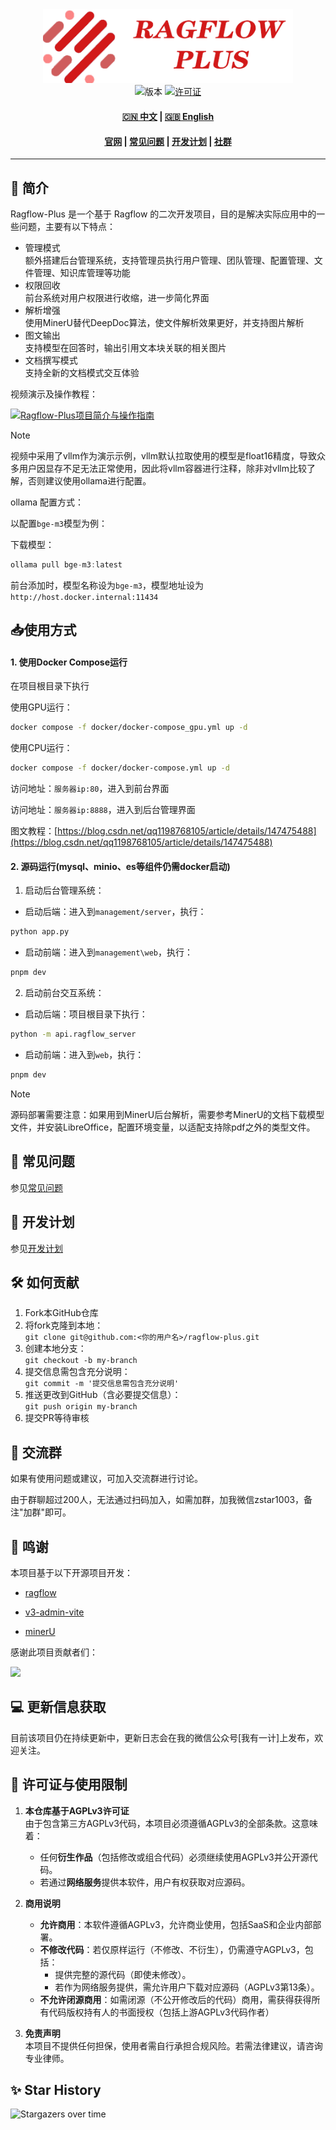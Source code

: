 <div align="center">
  <img src="assets/ragflow-plus.png" width="400" alt="Ragflow-Plus">

</div>

<div align="center">
  <img src="https://img.shields.io/badge/版本-0.3.0-blue" alt="版本">
  <a href="LICENSE"><img src="https://img.shields.io/badge/许可证-AGPL3.0-green" alt="许可证"></a>
  <h4>
    <a href="README.md">🇨🇳 中文</a>
    <span> | </span>
    <a href="README_EN.md">🇬🇧 English</a>
  </h4>
</div>

<h4 align="center">
  <a href="https://xdxsb.top/ragflow-plus">官网</a> |
  <a href="docs/faq.md">常见问题</a> |
  <a href="docs/plan.md">开发计划</a> |
  <a href="docs/images/group.jpg">社群</a>
</h4>

---

## 🌟 简介

Ragflow-Plus 是一个基于 Ragflow 的二次开发项目，目的是解决实际应用中的一些问题，主要有以下特点：

- 管理模式  
额外搭建后台管理系统，支持管理员执行用户管理、团队管理、配置管理、文件管理、知识库管理等功能
- 权限回收  
前台系统对用户权限进行收缩，进一步简化界面
- 解析增强  
使用MinerU替代DeepDoc算法，使文件解析效果更好，并支持图片解析
- 图文输出  
支持模型在回答时，输出引用文本块关联的相关图片
- 文档撰写模式  
支持全新的文档模式交互体验

视频演示及操作教程：

[![Ragflow-Plus项目简介与操作指南](https://i0.hdslb.com/bfs/archive/f7d8da4a112431af523bfb64043fe81da7dad8ee.jpg@672w_378h_1c.avif)](https://www.bilibili.com/video/BV1UJLezaEEE)

> [!NOTE]
> 视频中采用了vllm作为演示示例，vllm默认拉取使用的模型是float16精度，导致众多用户因显存不足无法正常使用，因此将vllm容器进行注释，除非对vllm比较了解，否则建议使用ollama进行配置。

ollama 配置方式：

以配置`bge-m3`模型为例：

下载模型：
```c
ollama pull bge-m3:latest
```

前台添加时，模型名称设为`bge-m3`，模型地址设为`http://host.docker.internal:11434`


## 📥使用方式

#### 1. 使用Docker Compose运行

在项目根目录下执行

使用GPU运行：
```bash
docker compose -f docker/docker-compose_gpu.yml up -d
```

使用CPU运行：
```bash
docker compose -f docker/docker-compose.yml up -d
```

访问地址：`服务器ip:80`，进入到前台界面

访问地址：`服务器ip:8888`，进入到后台管理界面

图文教程：[https://blog.csdn.net/qq1198768105/article/details/147475488](https://blog.csdn.net/qq1198768105/article/details/147475488)

#### 2. 源码运行(mysql、minio、es等组件仍需docker启动)

1. 启动后台管理系统：

- 启动后端：进入到`management/server`，执行：

```bash
python app.py
```

- 启动前端：进入到`management\web`，执行：

```bash
pnpm dev
```

2. 启动前台交互系统：

- 启动后端：项目根目录下执行：

```bash
python -m api.ragflow_server
```

- 启动前端：进入到`web`，执行：

```bash
pnpm dev
```

> [!NOTE]
> 源码部署需要注意：如果用到MinerU后台解析，需要参考MinerU的文档下载模型文件，并安装LibreOffice，配置环境变量，以适配支持除pdf之外的类型文件。


## 📝 常见问题

参见[常见问题](docs/faq.md)

## 📜 开发计划

参见[开发计划](docs/plan.md)

## 🛠️ 如何贡献

1. Fork本GitHub仓库
2. 将fork克隆到本地：  
`git clone git@github.com:<你的用户名>/ragflow-plus.git`
3. 创建本地分支：  
`git checkout -b my-branch`
4. 提交信息需包含充分说明：  
`git commit -m '提交信息需包含充分说明'`
5. 推送更改到GitHub（含必要提交信息）：  
`git push origin my-branch`
6. 提交PR等待审核

## 📄 交流群
如果有使用问题或建议，可加入交流群进行讨论。

由于群聊超过200人，无法通过扫码加入，如需加群，加我微信zstar1003，备注"加群"即可。

## 🚀 鸣谢

本项目基于以下开源项目开发：

- [ragflow](https://github.com/infiniflow/ragflow)

- [v3-admin-vite](https://github.com/un-pany/v3-admin-vite)

- [minerU](https://github.com/opendatalab/MinerU)

感谢此项目贡献者们：

<a href="https://github.com/zstar1003/ragflow-plus/graphs/contributors">
  <img src="https://contrib.rocks/image?repo=zstar1003/ragflow-plus" />
</a>

## 💻 更新信息获取

目前该项目仍在持续更新中，更新日志会在我的微信公众号[我有一计]上发布，欢迎关注。

## 📜  许可证与使用限制
1. **本仓库基于AGPLv3许可证**  
   由于包含第三方AGPLv3代码，本项目必须遵循AGPLv3的全部条款。这意味着：
   - 任何**衍生作品**（包括修改或组合代码）必须继续使用AGPLv3并公开源代码。  
   - 若通过**网络服务**提供本软件，用户有权获取对应源码。

2. **商用说明**  
   - **允许商用**：本软件遵循AGPLv3，允许商业使用，包括SaaS和企业内部部署。
   - **不修改代码**：若仅原样运行（不修改、不衍生），仍需遵守AGPLv3，包括：  
     - 提供完整的源代码（即使未修改）。  
     - 若作为网络服务提供，需允许用户下载对应源码（AGPLv3第13条）。
   - **不允许闭源商用**：如需闭源（不公开修改后的代码）商用，需获得获得所有代码版权持有人的书面授权（包括上游AGPLv3代码作者）  

3. **免责声明**  
   本项目不提供任何担保，使用者需自行承担合规风险。若需法律建议，请咨询专业律师。
   
## ✨ Star History

![Stargazers over time](https://starchart.cc/zstar1003/ragflow-plus.svg)